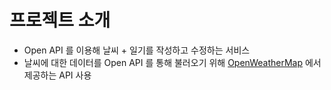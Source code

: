# 프로젝트 소개

- Open API 를 이용해 날씨 + 일기를 작성하고 수정하는 서비스
- 날씨에 대한 데이터를 Open API 를 통해 불러오기 위해 [OpenWeatherMap](https://openweathermap.org/) 에서 제공하는 API 사용
